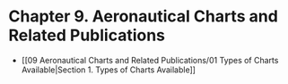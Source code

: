 # Chapter 9. Aeronautical Charts and Related Publications

- [[09 Aeronautical Charts and Related Publications/01 Types of Charts Available|Section 1. Types of Charts Available]]